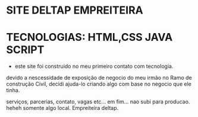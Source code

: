 # SITE DELTAP EMPREITEIRA 
# TECNOLOGIAS: HTML,CSS JAVA SCRIPT

-  este site foi construido no meu primeiro contato com tecnologia.

devido a nescessidade de exposição de negocio do meu irmão no Ramo de construção Civil, decidi ajuda-lo criando algo com base no negocio que ele tinha.

serviços, parcerias, contato, vagas etc...
em fim... nao subi para producao. heheh somente algo local.
Empreiteira deltap.





